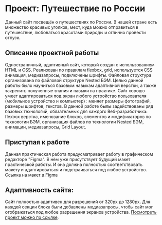 # Проект: Путешествие по России
Данный сайт посвещён о путешествиях по России. В нашей стране есть множество красивых уголков, мест, куда можно отправиться в путешествие, любоваться красотами природы и отлично провести отпуск.
## Описание проектной работы
Одностраничный, адаптивный сайт, который создан с использованием HTML и CSS.
Реализован по правилам flexbox, grid, используется CSS анимация, медиазапросы, подключены шрифты. Файловая структура организована по файловой структуре Nested БЭМ.
Целью данной работы было научиться базовым навыкам адаптивной верстки, а также закрепить полученные знания и навыки на практике.
Сайт хорошо умеет адаптироваться под экран любого устройство пользователя (мобильное устройство и компьютер) : меняет размеры фотографий, размеры шрифтов, текстов.
В данной работе былы задействованы ряд базовых технологий, обязательных для каждого Веб-разработчика:
flexbox верстка, именование блоков, элементов и модификаторов по технологии БЭМ, организация файлов по технологии Nested БЭМ, анимации, медиазапросы, Grid Layout.
## Приступая к работе
 Данная  практическая работа предусматривает работу в графическом редакторе "Figma". В нём уже присутствует будущий макет практической работы. И она должна полностью соответствовать макету и адаптироваться и подстраиваться под любое устройство.
 [Ссылка на макет в Figma](https://www.figma.com/file/5S2WSbEFL6awjVWJ0NWL8Q/Sprint-3_-Russia-_-desktop-mobile?node-id=28503%3A0)
 ## Адаптивность сайта:
 Сайт полностью адаптивен для разрешений от 320px до 1280px.
 Для каждой секции блока были добавлены медиазапросы, чтобы сайт мог отображаться под любое разрешения экранов устройства.
 [Посмотреть проект можно по ссылке](https://fandas12.github.io/russian-travel/).
